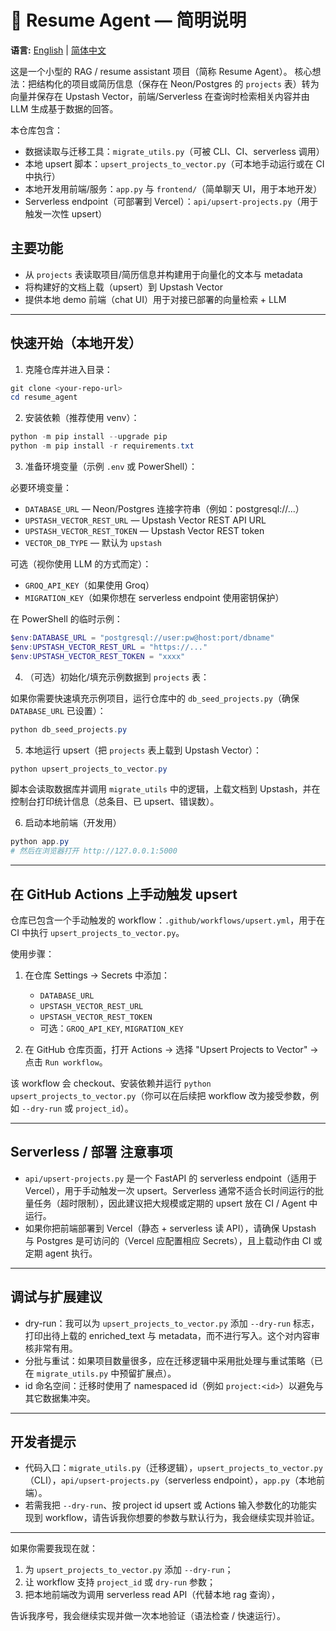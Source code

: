 # 🧾 Resume Agent — 简明说明

**语言:** [English](README.md) | [简体中文](README.zh.md)

这是一个小型的 RAG / resume assistant 项目（简称 Resume Agent）。
核心想法：把结构化的项目或简历信息（保存在 Neon/Postgres 的 `projects` 表）转为向量并保存在 Upstash Vector，前端/Serverless 在查询时检索相关内容并由 LLM 生成基于数据的回答。

本仓库包含：
- 数据读取与迁移工具：`migrate_utils.py`（可被 CLI、CI、serverless 调用）
- 本地 upsert 脚本：`upsert_projects_to_vector.py`（可本地手动运行或在 CI 中执行）
- 本地开发用前端/服务：`app.py` 与 `frontend/`（简单聊天 UI，用于本地开发）
- Serverless endpoint（可部署到 Vercel）：`api/upsert-projects.py`（用于触发一次性 upsert）

## 主要功能

- 从 `projects` 表读取项目/简历信息并构建用于向量化的文本与 metadata
- 将构建好的文档上载（upsert）到 Upstash Vector
- 提供本地 demo 前端（chat UI）用于对接已部署的向量检索 + LLM

---

## 快速开始（本地开发）

1. 克隆仓库并进入目录：

```powershell
git clone <your-repo-url>
cd resume_agent
```

2. 安装依赖（推荐使用 venv）：

```powershell
python -m pip install --upgrade pip
python -m pip install -r requirements.txt
```

3. 准备环境变量（示例 `.env` 或 PowerShell）：

必要环境变量：

- `DATABASE_URL` — Neon/Postgres 连接字符串（例如：postgresql://...）
- `UPSTASH_VECTOR_REST_URL` — Upstash Vector REST API URL
- `UPSTASH_VECTOR_REST_TOKEN` — Upstash Vector REST token
- `VECTOR_DB_TYPE` — 默认为 `upstash`

可选（视你使用 LLM 的方式而定）：

- `GROQ_API_KEY`（如果使用 Groq）
- `MIGRATION_KEY`（如果你想在 serverless endpoint 使用密钥保护）

在 PowerShell 的临时示例：

```powershell
$env:DATABASE_URL = "postgresql://user:pw@host:port/dbname"
$env:UPSTASH_VECTOR_REST_URL = "https://..."
$env:UPSTASH_VECTOR_REST_TOKEN = "xxxx"
```

4. （可选）初始化/填充示例数据到 `projects` 表：

如果你需要快速填充示例项目，运行仓库中的 `db_seed_projects.py`（确保 `DATABASE_URL` 已设置）：

```powershell
python db_seed_projects.py
```

5. 本地运行 upsert（把 `projects` 表上载到 Upstash Vector）：

```powershell
python upsert_projects_to_vector.py
```

脚本会读取数据库并调用 `migrate_utils` 中的逻辑，上载文档到 Upstash，并在控制台打印统计信息（总条目、已 upsert、错误数）。

6. 启动本地前端（开发用）

```powershell
python app.py
# 然后在浏览器打开 http://127.0.0.1:5000
```

---

## 在 GitHub Actions 上手动触发 upsert

仓库已包含一个手动触发的 workflow：`.github/workflows/upsert.yml`，用于在 CI 中执行 `upsert_projects_to_vector.py`。

使用步骤：

1. 在仓库 Settings → Secrets 中添加：
   - `DATABASE_URL`
   - `UPSTASH_VECTOR_REST_URL`
   - `UPSTASH_VECTOR_REST_TOKEN`
   - 可选：`GROQ_API_KEY`, `MIGRATION_KEY`

2. 在 GitHub 仓库页面，打开 Actions → 选择 "Upsert Projects to Vector" → 点击 `Run workflow`。

该 workflow 会 checkout、安装依赖并运行 `python upsert_projects_to_vector.py`（你可以在后续把 workflow 改为接受参数，例如 `--dry-run` 或 `project_id`）。

---

## Serverless / 部署 注意事项

- `api/upsert-projects.py` 是一个 FastAPI 的 serverless endpoint（适用于 Vercel），用于手动触发一次 upsert。Serverless 通常不适合长时间运行的批量任务（超时限制），因此建议把大规模或定期的 upsert 放在 CI / Agent 中运行。
- 如果你把前端部署到 Vercel（静态 + serverless 读 API），请确保 Upstash 与 Postgres 是可访问的（Vercel 应配置相应 Secrets），且上载动作由 CI 或定期 agent 执行。

---

## 调试与扩展建议

- dry-run：我可以为 `upsert_projects_to_vector.py` 添加 `--dry-run` 标志，打印出待上载的 enriched_text 与 metadata，而不进行写入。这个对内容审核非常有用。
- 分批与重试：如果项目数量很多，应在迁移逻辑中采用批处理与重试策略（已在 `migrate_utils.py` 中预留扩展点）。
- id 命名空间：迁移时使用了 namespaced id（例如 `project:<id>`）以避免与其它数据集冲突。

---

## 开发者提示

- 代码入口：`migrate_utils.py`（迁移逻辑），`upsert_projects_to_vector.py`（CLI），`api/upsert-projects.py`（serverless endpoint），`app.py`（本地前端）。
- 若需我把 `--dry-run`、按 project id upsert 或 Actions 输入参数化的功能实现到 workflow，请告诉我你想要的参数与默认行为，我会继续实现并验证。

---

如果你需要我现在就：

1) 为 `upsert_projects_to_vector.py` 添加 `--dry-run`；
2) 让 workflow 支持 `project_id` 或 `dry-run` 参数；
3) 把本地前端改为调用 serverless read API（代替本地 rag 查询），

告诉我序号，我会继续实现并做一次本地验证（语法检查 / 快速运行）。